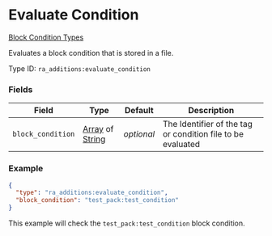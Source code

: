 # Evaluate Condition
[Block Condition Types](../block_condition_types.md)

Evaluates a block condition that is stored in a file.

Type ID: `ra_additions:evaluate_condition`
### Fields
 | Field | Type | Default | Description | 
|---|---|---|---|
 | `block_condition` | [Array](../data_types/array.md) of [String](../data_types/string.md) | _optional_ | The Identifier of the tag or condition file to be evaluated | 

### Example
```json
{
  "type": "ra_additions:evaluate_condition",
  "block_condition": "test_pack:test_condition"
}
```
This example will check the `test_pack:test_condition` block condition.
